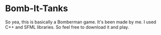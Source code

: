 # Bomb-It-Tanks
So yea, this is basically a Bomberman game. It's been made by me. I used C++ and SFML libraries. So feel free to download it and play. 

